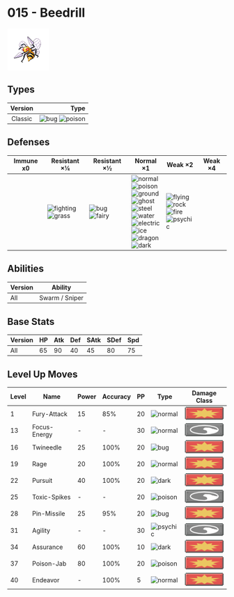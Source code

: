 # 015 - Beedrill

![beedrill](../img/pokemon/015.png)

## Types

| Version | Type                                                            |
| :-----: | --------------------------------------------------------------: |
| Classic | ![bug](../img/types/bug.png) ![poison](../img/types/poison.png) |

## Defenses

| Immune x0 | Resistant ×¼                                                                | Resistant ×½                                                      | Normal ×1                                                                                                                                                                                                                                                                                                                                                                             | Weak ×2                                                                                                                                           | Weak ×4 |
| --------- | --------------------------------------------------------------------------- | ----------------------------------------------------------------- | ------------------------------------------------------------------------------------------------------------------------------------------------------------------------------------------------------------------------------------------------------------------------------------------------------------------------------------------------------------------------------------- | ------------------------------------------------------------------------------------------------------------------------------------------------- | ------- |
|           | ![fighting](../img/types/fighting.png)<br/>![grass](../img/types/grass.png) | ![bug](../img/types/bug.png)<br/>![fairy](../img/types/fairy.png) | ![normal](../img/types/normal.png)<br/>![poison](../img/types/poison.png)<br/>![ground](../img/types/ground.png)<br/>![ghost](../img/types/ghost.png)<br/>![steel](../img/types/steel.png)<br/>![water](../img/types/water.png)<br/>![electric](../img/types/electric.png)<br/>![ice](../img/types/ice.png)<br/>![dragon](../img/types/dragon.png)<br/>![dark](../img/types/dark.png) | ![flying](../img/types/flying.png)<br/>![rock](../img/types/rock.png)<br/>![fire](../img/types/fire.png)<br/>![psychic](../img/types/psychic.png) |         |

## Abilities

| Version | Ability        |
| ------- | -------------- |
| All     | Swarm / Sniper |

## Base Stats

| Version | HP | Atk | Def | SAtk | SDef | Spd |
| ------- | -- | --- | --- | ---- | ---- | --- |
| All     | 65 | 90  | 40  | 45   | 80   | 75  |

## Level Up Moves

| Level | Name         | Power | Accuracy | PP | Type                                 | Damage Class                           |
| ----- | ------------ | ----- | -------- | -- | ------------------------------------ | -------------------------------------- |
| 1     | Fury-Attack  | 15    | 85%      | 20 | ![normal](../img/types/normal.png)   | ![physical](../img/types/physical.png) |
| 13    | Focus-Energy | -     | -        | 30 | ![normal](../img/types/normal.png)   | ![status](../img/types/status.png)     |
| 16    | Twineedle    | 25    | 100%     | 20 | ![bug](../img/types/bug.png)         | ![physical](../img/types/physical.png) |
| 19    | Rage         | 20    | 100%     | 20 | ![normal](../img/types/normal.png)   | ![physical](../img/types/physical.png) |
| 22    | Pursuit      | 40    | 100%     | 20 | ![dark](../img/types/dark.png)       | ![physical](../img/types/physical.png) |
| 25    | Toxic-Spikes | -     | -        | 20 | ![poison](../img/types/poison.png)   | ![status](../img/types/status.png)     |
| 28    | Pin-Missile  | 25    | 95%      | 20 | ![bug](../img/types/bug.png)         | ![physical](../img/types/physical.png) |
| 31    | Agility      | -     | -        | 30 | ![psychic](../img/types/psychic.png) | ![status](../img/types/status.png)     |
| 34    | Assurance    | 60    | 100%     | 10 | ![dark](../img/types/dark.png)       | ![physical](../img/types/physical.png) |
| 37    | Poison-Jab   | 80    | 100%     | 20 | ![poison](../img/types/poison.png)   | ![physical](../img/types/physical.png) |
| 40    | Endeavor     | -     | 100%     | 5  | ![normal](../img/types/normal.png)   | ![physical](../img/types/physical.png) |